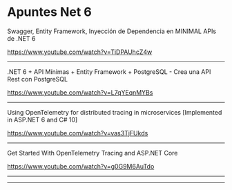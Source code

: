 # Apuntes Net 6

Swagger, Entity Framework, Inyección de Dependencia en MINIMAL APIs de .NET 6

https://www.youtube.com/watch?v=TiDPAUhcZ4w








___

.NET 6 + API Mínimas + Entity Framework + PostgreSQL - Crea una API Rest con PostgreSQL


https://www.youtube.com/watch?v=L7qYEqnMYBs







___


Using OpenTelemetry for distributed tracing in microservices [Implemented in ASP.NET 6 and C# 10]


https://www.youtube.com/watch?v=vas3TjFUkds


___

Get Started With OpenTelemetry Tracing and ASP.NET Core


https://www.youtube.com/watch?v=g0G9M6AuTdo


___





___






















